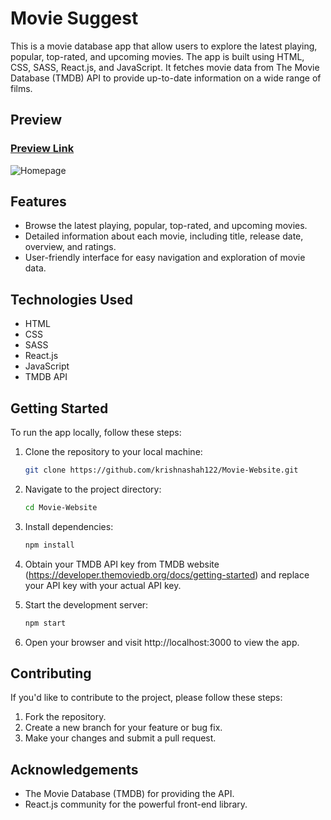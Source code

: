# Movie Suggest

This is a movie database app that allow users to explore the latest playing, popular, top-rated, and upcoming movies. The app is built using HTML, CSS, SASS, React.js, and JavaScript. It fetches movie data from The Movie Database (TMDB) API to provide up-to-date information on a wide range of films.

## Preview

### [Preview Link](https://moviesuggest.netlify.app/)

![Homepage](https://user-images.githubusercontent.com/64410232/215309371-c3dc406e-e77a-40cb-bcbb-c28d476a8cd9.png)

## Features

- Browse the latest playing, popular, top-rated, and upcoming movies.
- Detailed information about each movie, including title, release date, overview, and ratings.
- User-friendly interface for easy navigation and exploration of movie data.


## Technologies Used

- HTML
- CSS
- SASS
- React.js
- JavaScript
- TMDB API


## Getting Started

To run the app locally, follow these steps:

1. Clone the repository to your local machine:
    ```bash
    git clone https://github.com/krishnashah122/Movie-Website.git
    ````

2. Navigate to the project directory:
   ```bash
   cd Movie-Website
   ```

3. Install dependencies:
   ```bash
   npm install
   ```

4. Obtain your TMDB API key from TMDB website (https://developer.themoviedb.org/docs/getting-started) and replace your API key with your actual API key.

5. Start the development server:
   ```bash
   npm start
   ```

6. Open your browser and visit http://localhost:3000 to view the app.


## Contributing

If you'd like to contribute to the project, please follow these steps:

1. Fork the repository.
2. Create a new branch for your feature or bug fix.
3. Make your changes and submit a pull request.


## Acknowledgements

- The Movie Database (TMDB) for providing the API.
- React.js community for the powerful front-end library.
